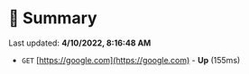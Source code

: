 # 📖 Summary
Last updated: **4/10/2022, 8:16:48 AM**

- `GET` [https://google.com](https://google.com) - **Up** (155ms)
